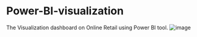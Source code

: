 # Power-BI-visualization
The Visualization dashboard on Online Retail using Power BI tool.
![image](https://user-images.githubusercontent.com/102270819/231878718-3f35d1ec-7098-4cdf-9b1d-94f4bc800eda.png)
